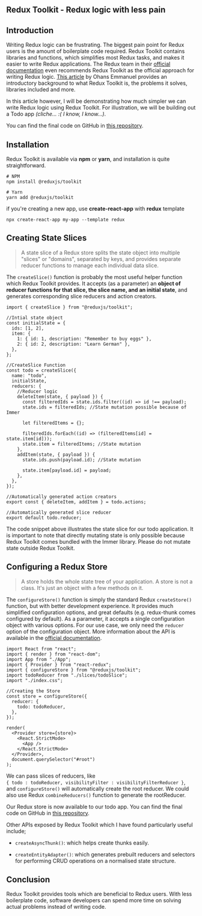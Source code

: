 ## Redux Toolkit - Redux logic with less pain

## Introduction
Writing Redux logic can be frustrating. The biggest pain point for Redux users is the amount of boilerplate code required. Redux Toolkit contains libraries and functions, which simplifies most Redux tasks, and makes it easier to write Redux applications. The Redux team in their [official documentation](https://redux.js.org/introduction/getting-started) even recommends Redux Toolkit as the official approach for writing Redux logic. [This article](https://www.ohansemmanuel.com/what-is-redux-toolkit/) by Ohans Emmanuel provides an introductory background to what Redux Toolkit is, the problems it solves, libraries included and more. 

In this article however, I will be demonstrating how much simpler we can write Redux logic using Redux Toolkit. For illustration, we will be building out a Todo app *(cliche... :( I know, I know...)*. 

You can find the final code on GitHub in [this repository](https://github.com/kriszzy01/Accessible-Todo-List).

## Installation
Redux Toolkit is available via **npm** or **yarn**, and installation is quite straightforward. 

```
# NPM
npm install @reduxjs/toolkit

# Yarn
yarn add @reduxjs/toolkit
``` 
if you're creating a new app, use **create-react-app** with **redux** template

```
npx create-react-app my-app --template redux
``` 



## Creating State Slices
> A state slice of a Redux store splits the state object into multiple "slices" or "domains", separated by keys, and provides separate reducer functions to manage each individual data slice.

The `createSlice()` function is probably the most useful helper function which Redux Toolkit provides. It accepts (as a parameter) an **object of reducer functions for that slice, the slice name, and an initial state**, and generates corresponding slice reducers and action creators.

```
import { createSlice } from "@reduxjs/toolkit";

//Intial state object
const initialState = {
  ids: [1, 2],
  item: {
    1: { id: 1, description: "Remember to buy eggs" },
    2: { id: 2, description: "Learn German" },
  },
};

//CreateSlice Function
const todo = createSlice({
  name: "todo",
  initialState,
  reducers: {
    //Reducer logic
    deleteItem(state, { payload }) {
      const filteredIds = state.ids.filter((id) => id !== payload);
      state.ids = filteredIds; //State mutation possible because of Immer

      let filteredItems = {};

      filteredIds.forEach((id) => (filteredItems[id] = state.item[id]));
      state.item = filteredItems; //State mutation
    },
    addItem(state, { payload }) {
      state.ids.push(payload.id); //State mutation 

      state.item[payload.id] = payload;
    },
  },
});

//Automatically generated action creators
export const { deleteItem, addItem } = todo.actions; 

//Automatically generated slice reducer
export default todo.reducer;

``` 
The code snippet above illustrates the state slice for our todo application. It is important to note that directly mutating state is only possible because Redux Toolkit comes bundled with the Immer library. Please do not mutate state outside Redux Toolkit.

## Configuring a Redux Store

> A store holds the whole state tree of your application. A store is not a class. It's just an object with a few methods on it. 

The `configureStore()` function is simply the standard Redux `createStore()` function, but with better development experience. It provides much simplified configuration options, and great defaults (e.g. redux-thunk comes configured by default). As a parameter, it accepts a single configuration object with various options. For our use case, we only need the `reducer` option of the configuration object. More information about the API is available in the [official documentation](https://redux-toolkit.js.org/api/configureStore).

```
import React from "react";
import { render } from "react-dom";
import App from "./App";
import { Provider } from "react-redux";
import { configureStore } from "@reduxjs/toolkit";
import todoReducer from "./slices/todoSlice";
import "./index.css";

//Creating the Store
const store = configureStore({
  reducer: {
    todo: todoReducer,
  },
});

render(
  <Provider store={store}>
    <React.StrictMode>
      <App />
    </React.StrictMode>
  </Provider>,
  document.querySelector("#root")
);

``` 
We can pass slices of reducers, like  
`{ todo : todoReducer, visibilityFilter : visibilityFilterReducer }`, and `configureStore()` will automatically create the root reducer. We could also use Redux `combineReducers()` function to generate the rootReducer.

Our Redux store is now available to our todo app. You can find the final code on GitHub in [this repository](https://github.com/kriszzy01/Accessible-Todo-List).

Other APIs exposed by Redux Toolkit which I have found particularly useful include;


- `createAsyncThunk()`: which helps create thunks easily.

- `createEntityAdapter()`: which generates prebuilt reducers and selectors for performing CRUD operations on a normalised state structure.

## Conclusion

Redux Toolkit provides tools which are beneficial to Redux users. With less boilerplate code, software developers can spend more time on solving actual problems instead of writing code.









